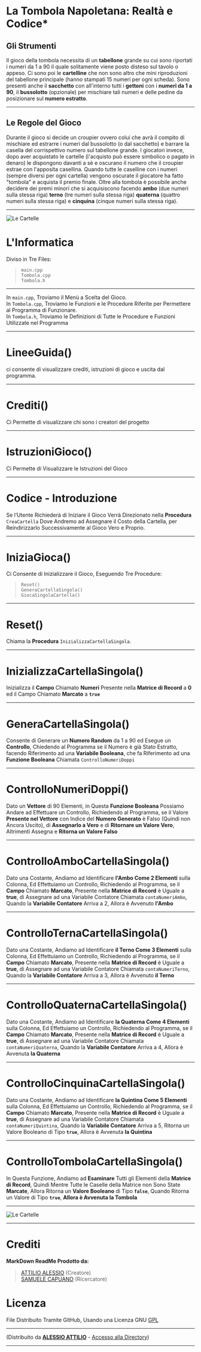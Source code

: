 ﻿
  
  
# La Tombola Napoletana: Realtà e Codice*  
## Gli Strumenti  
Il gioco della tombola necessita di un **tabellone** grande su cui sono riportati i numeri da 1 a 90 il quale solitamente viene posto disteso sul tavolo o appeso. Ci sono poi le **cartelline** che non sono altro che mini riproduzioni del tabellone principale (hanno stampati 15 numeri per ogni scheda). Sono presenti anche il **sacchetto** con all'interno tutti i **gettoni** con i **numeri da 1 a 90**, il **bussolotto** (opzionale) per mischiare tali numeri e delle pedine da posizionare sul **numero estratto**.  
  
---  
  
## Le Regole del Gioco  
Durante il gioco si decide un croupier ovvero colui che avrà il compito di mischiare ed estrarre i numeri dal bussolotto (o dal sacchetto) e barrare la casella del corrispettivo numero sul tabellone grande. I giocatori invece, dopo aver acquistato le cartelle (l'acquisto può essere simbolico o pagato in denaro) le dispongono davanti a sè e oscurano il numero che il croupier estrae con l'apposita casellina. Quando tutte le caselline con i numeri (sempre diversi per ogni cartella) vengono oscurate il giocatore ha fatto "tombola" e acquista il premio finale. Oltre alla tombola è possibile anche decidere dei premi minori che si acquisiscono facendo **ambo** (due numeri sulla stessa riga) **terno** (tre numeri sulla stessa riga) **quaterna** (quattro numeri sulla stessa riga) e **cinquina** (cinque numeri sulla stessa riga).  

  ---

![Le Cartelle](https://www.compratombolaonline.it/wp-content/uploads/2018/10/T1_15_A_WHITE-1.png)  

 # L'Informatica  
Diviso in Tre Files:  
> `main.cpp`  
> `Tombola.cpp`  
> `Tombola.h`  
  
---  
In `main.cpp`, Troviamo il Menù a Scelta del Gioco.  
In   `Tombola.cpp`, Troviamo le Funzioni e le Procedure Riferite per Permettere al Programma di Funzionare.  
In `Tombola.h`, Troviamo le Definizioni di Tutte le Procedure e Funzioni Utilizzate nel Programma  
  
---
# LineeGuida()  
ci consente di visualizzare crediti, istruzioni di gioco e uscita dal programma.  
   
---  
# Crediti()  
Ci Permette di visualizzare chi sono i creatori del progetto  
  
---  
  
# IstruzioniGioco()  
Ci Permette di Visualizzare le Istruzioni del Gioco  
  
---  
# Codice - Introduzione  
Se l’Utente Richiederà di Iniziare il Gioco Verrà Direzionato nella **Procedura** `CreaCartella` Dove Andremo ad Assegnare il Costo della Cartella, per Reindirizzarlo Successivamente al Gioco Vero e Proprio.  
  
---  
# IniziaGioca()  
Ci Consente di Inizializzare il Gioco, Eseguendo Tre Procedure:  
  
> `Reset()`    
> `GeneraCartellaSingola()`  
> `GiocaSingolaCartella()`  
  
---  
  
# Reset()  
Chiama la **Procedura** `InizializzaCartellaSingola`.  
  
---  
  
# InizializzaCartellaSingola()  
Inizializza il **Campo** Chiamato **Numeri** Presente nella **Matrice di Record** a **0** ed il Campo Chiamato **Marcato** a **`true`**  
  
---  
  
# GeneraCartellaSingola()  
Consente di Generare un **Numero Random** da 1 a 90 ed Esegue un **Controllo**, Chiedendo al Programma se il Numero è già Stato Estratto, facendo Riferimento ad una **Variabile Booleana**, che fa Riferimento ad una **Funzione Booleana**  Chiamata `ControlloNumeriDoppi`  
  
---  
  
# ControlloNumeriDoppi()  
  
Dato un **Vettore** di 90 Elementi, in Questa **Funzione Booleana** Possiamo  Andare ad Effettuare un Controllo, Richiedendo al Programma, se il Valore **Presente nel Vettore** con Indice del **Numero Generato** è Falso (Quindi non Ancora Uscito), di **Assegnarlo a Vero** e di **Ritornare un Valore Vero**, Altrimenti Assegna e **Ritorna un Valore Falso**  
  
---  
  
# ControlloAmboCartellaSingola()  
Dato una Costante, Andiamo ad Identificare **l'Ambo Come 2 Elementi** sulla Colonna, Ed Effettuiamo un Controllo, Richiedendo al Programma, se il **Campo** Chiamato **Marcato**, Presente nella **Matrice di Record** è Uguale a **true**, di Assegnare ad una Variabile Contatore Chiamata `contaNumeriAmbo`, Quando la **Variabile Contatore** Arriva a 2, Allora è Avvenuto **l'Ambo**  
  
---  
  
# ControlloTernaCartellaSingola()  
Dato una Costante, Andiamo ad Identificare **il Terno Come 3 Elementi** sulla Colonna, Ed Effettuiamo un Controllo, Richiedendo al Programma, se il **Campo** Chiamato **Marcato**, Presente nella **Matrice di Record** è Uguale a **true**, di Assegnare ad una Variabile Contatore Chiamata `contaNumeriTerno`, Quando la **Variabile Contatore** Arriva a 3, Allora è Avvenuto **il Terno**  
  
---  
# ControlloQuaternaCartellaSingola()  
Dato una Costante, Andiamo ad Identificare **la Quaterna Come 4 Elementi** sulla Colonna, Ed Effettuiamo un Controllo, Richiedendo al Programma, se il **Campo** Chiamato **Marcato**, Presente nella **Matrice di Record** è Uguale a **true**, di Assegnare ad una Variabile Contatore Chiamata `contaNumeriQuaterna`, Quando la **Variabile Contatore** Arriva a 4, Allora è Avvenuta **la Quaterna**  
  
---  
# ControlloCinquinaCartellaSingola()  
Dato una Costante, Andiamo ad Identificare **la Quintina Come 5 Elementi** sulla Colonna, Ed Effettuiamo un Controllo, Richiedendo al Programma, se il **Campo** Chiamato **Marcato**, Presente nella **Matrice di Record** è Uguale a **true**, di Assegnare ad una Variabile Contatore Chiamata `contaNumeriQuintina`, Quando la **Variabile Contatore** Arriva a 5, Ritorna un Valore Booleano di Tipo **`true`**, Allora è Avvenuta **la Quintina**  
  
---  
# ControlloTombolaCartellaSingola()  
In Questa Funzione, Andiamo ad **Esaminare** Tutti gli Elementi della **Matrice di Record**, Quindi Mentre Tutte le Caselle della Matrice non Sono State **Marcate**, Allora Ritorna un **Valore Booleano** di Tipo **`false`**, Quando Ritorna un Valore di Tipo **`true`**, **Allora è Avvenuta la Tombola**  
  
---  
![Le Cartelle](https://wips.plug.it/cips/paginegialle.it/magazine/cms/2018/12/93519067_s-Cropped.jpg?w=744&h=418&a=c)  
  
---  
  
# Crediti  
**MarkDown ReadMe Prodotto da:**  
> [ATTILIO ALESSIO](mailto:alessio.attilio@itimedi.it) (Creatore)  
> [SAMUELE CAPUANO](mailto:samuele.capuano@itimedi.it) (Ricercatore)  
  
# Licenza  
File Distribuito Tramite GitHub, Usando una Licenza GNU [GPL](https://github.com/AlessioAttilio/Tombola/blob/main/LICENSE)  
  
---  
(Distribuito da **[ALESSIO ATTILIO](alessio-attilio.info)** - [Accesso alla Directory](https://github.com/AlessioAttilio/Tombola))  
  
---
